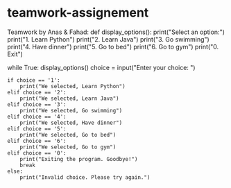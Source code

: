 # teamwork-assignement
Teamwork by Anas & Fahad:
def display_options():
    print("Select an option:")
    print("1. Learn Python")
    print("2. Learn Java")
    print("3. Go swimming")
    print("4. Have dinner")
    print("5. Go to bed")
    print("6. Go to gym")
    print("0. Exit")

while True:
    display_options()
    choice = input("Enter your choice: ")

    if choice == '1':
        print("We selected, Learn Python")
    elif choice == '2':
        print("We selected, Learn Java")
    elif choice == '3':
        print("We selected, Go swimming")
    elif choice == '4':
        print("We selected, Have dinner")
    elif choice == '5':
        print("We selected, Go to bed")
    elif choice == '6':
        print("We selected, Go to gym")
    elif choice == '0':
        print("Exiting the program. Goodbye!")
        break
    else:
        print("Invalid choice. Please try again.")
